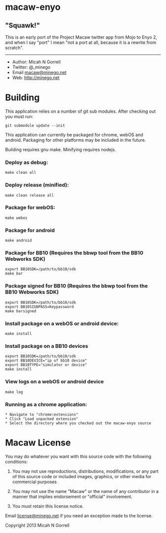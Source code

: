 macaw-enyo
================================================================================

"Squawk!"
--------------------------------------------------------------------------------


This is an early port of the Project Macaw twitter app from Mojo to Enyo 2, and
when I say "port" I mean "not a port at all, because it is a rewrite from
scratch".


--------------------------------------------------------------------------------


* Author: 	Micah N Gorrell
* Twitter:	@_minego
* Email		macaw@minego.net
* Web:		http://minego.net


Building
================================================================================

This application relies on a number of git sub modules. After checking out you
must run:

	git submodule update --init


This application can currently be packaged for chrome, webOS and android.
Packaging for other platforms may be included in the future.

Building requires gnu make. Minifying requires nodejs.

### Deploy as debug:
	make clean all

### Deploy release (minified):
	make clean release all

### Package for webOS:
	make webos

### Package for android
	make android

### Package for BB10 (Requires the bbwp tool from the BB10 Webworks SDK)
	export BB10SDK=/path/to/bb10/sdk
	make bar

### Package signed for BB10 (Requires the bbwp tool from the BB10 Webworks SDK)
	export BB10SDK=/path/to/bb10/sdk
	export BB10SIGNPASS=Keypassword
	make barsigned

### Install package on a webOS or android device:
	make install

### Install package on a BB10 devices
	export BB10SDK=/path/to/bb10/sdk
	export BB10DEVICE="ip of bb10 device"
	export BB10TYPE="simulator or device"
	make install

### View logs on a webOS or android device
	make log

### Running as a chrome application:
	* Navigate to "chrome:extensions"
	* Click "Load unpacked extension"
	* Select the directory where you checked out the macaw-enyo source

Macaw License
================================================================================

You may do whatever you want with this source code with the following conditions:
 1.	You may not use reproductions, distributions, modifications, or any part of
	this source code or included images, graphics, or other media for commercial
	purposes

 2.	You may not use the name "Macaw" or the name of any contributor in a manner
	that implies endorsement or "official" involvement.

 3.	You must retain this license notice.

Email license@minego.net if you need an exception made to the license.

Copyright 2013 Micah N Gorrell


